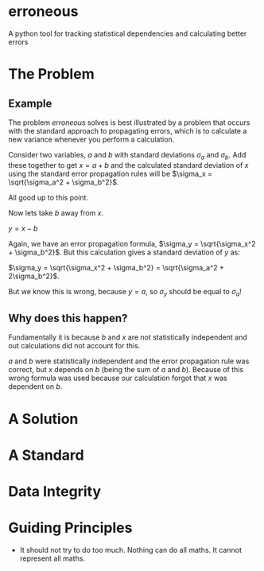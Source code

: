# erroneous
A python tool for tracking statistical dependencies and calculating better errors

The Problem
===========

Example
-------

The problem *erroneous* solves is best illustrated by a problem that occurs with 
the standard approach to propagating errors, which is to calculate a new variance
whenever you perform a calculation.

Consider two variables, $a$ and $b$ with standard deviations $\sigma_a$ and $\sigma_b$.
Add these together to get $x = a+b$ and the calculated standard deviation of $x$ using the
standard error propagation rules will be $\sigma_x = \sqrt{\sigma_a^2 + \sigma_b^2}$.

All good up to this point.

Now lets take $b$ away from $x$.

$y = x - b$

Again, we have an error propagation formula, $\sigma_y = \sqrt{\sigma_x^2 + \sigma_b^2}$. 
But this calculation gives a standard deviation of $y$ as:

$\sigma_y = \sqrt{\sigma_x^2 + \sigma_b^2} = \sqrt{\sigma_a^2 + 2\sigma_b^2}$.

But we know this is wrong, because $y = a$, so $\sigma_y$ should be equal to $\sigma_a$!

Why does this happen?
---------------------

Fundamentally it is because $b$ and $x$ are not statistically independent and out calculations
did not account for this.

$a$ and $b$ were statistically independent and the error propagation rule was correct,
but $x$ depends on $b$ (being the sum of $a$ and $b$).
Because of this wrong formula was used because our calculation forgot that
$x$ was dependent on $b$.


A Solution
==========


A Standard
==========



Data Integrity
==============



Guiding Principles
==================

* It should not try to do too much. Nothing can do all maths. It cannot represent all maths.
